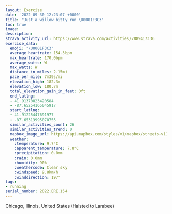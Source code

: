 ```yaml
---
layout: Exercise
date: '2022-09-30 12:23:07 +0000'
title: "Just a willow bitty run \U0001F3C3"
toc: true
image:
description:
strava_activity_url: https://www.strava.com/activities/7889417336
exercise_data:
  emoji: "\U0001F3C3"
  average_heartrate: 154.3bpm
  max_heartrate: 170.0bpm
  average_watts: W
  max_watts: W
  distance_in_miles: 2.15mi
  pace_per_mile: 7m39s/mi
  elevation_high: 182.3m
  elevation_low: 180.7m
  total_elevation_gain_in_feet: 0ft
  end_latlng:
  - 41.91370823420584
  - -87.65254165045917
  start_latlng:
  - 41.91225447691977
  - -87.65313995070755
  similar_activities_count: 26
  similar_activities_trend: 0
  mapbox_image_url: https://api.mapbox.com/styles/v1/mapbox/streets-v11/static/path-5+787af2-1.0(ygy~Frm~uOG%7BOCaB%40G%3F%7BCGiH%3FqDIkIEOGEoC%40KGCECQR%7DBFqA%40cLAg%40Km%40%3FmCCe%40KkAEyB%40mDGwG%40%7DBL%7B%40C%7BABSF%40DDJPH%5E%3FXAPIV_%40f%40EJGVCVJlFD%7CKR%60EHtCBvA%3FxDMtCAnE%40TBDXNBNDBv%40CJ%3FLFHNF%5EDrCNn%5BAtBHrC),pin-s-s+e5b22e(-87.65162,41.91373),pin-s-f+89ae00(-87.65056999999992,41.91382999999999)/auto/800x800?access_token=pk.eyJ1Ijoiam9zaGJlY2ttYW4iLCJhIjoiY205eWR2aDd1MWZ6djJrbXc4a3M0bWZleiJ9.XiG9OWkNcZk2QzjJbxLB4A
  weather:
    :temperature: 9.7°C
    :apparent_temperature: 7.8°C
    :precipitation: 0.0mm
    :rain: 0.0mm
    :humidity: 90%
    :weathercode: Clear sky
    :windspeed: 9.8km/h
    :winddirection: 197°
tags:
- running
serial_number: 2022.ERE.154
---
```

Chicago, Illinois, United States (Halsted to Larabee)
